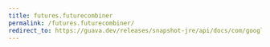 ```yaml
---
title: futures.futurecombiner
permalink: /futures.futurecombiner/
redirect_to: https://guava.dev/releases/snapshot-jre/api/docs/com/google/common/util/concurrent/Futures.FutureCombiner.html
---
```

